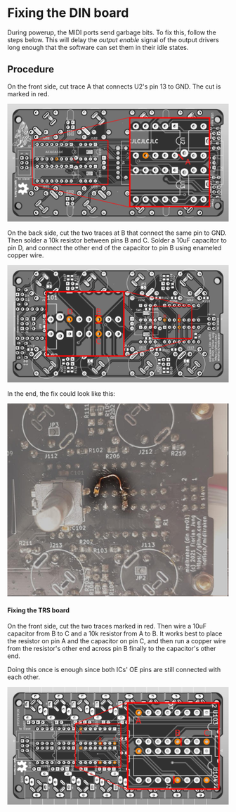 # Fixing the DIN board

During powerup, the MIDI ports send garbage bits. To fix this, follow the
steps below. This will delay the *output enable* signal of the output drivers
long enough that the software can set them in their idle states.

## Procedure

On the front side, cut trace A that connects U2's pin 13 to GND. The cut
is marked in red.

![Front side](din5_rev01_patch_front.png)

On the back side, cut the two traces at B that connect the same pin to GND.
Then solder a 10k resistor between pins B and C. Solder a 10uF capacitor
to pin D, and connect the other end of the capacitor to pin B using enameled
copper wire.

![Back side](din5_rev01_patch_back.png)

In the end, the fix could look like this:

![Photo of the fixed board](din5_rev01_patch_photo.jpg)

#### Fixing the TRS board

On the front side, cut the two traces marked in red. Then wire a 10uF capacitor from
B to C and a 10k resistor from A to B. It works best to place the resistor on pin A
and the capacitor on pin C, and then run a copper wire from the resistor's other end
across pin B finally to the capacitor's other end.

Doing this once is enough since both ICs' OE
pins are still connected with each other.

![Front side](trs_rev01_patch_front.png)


